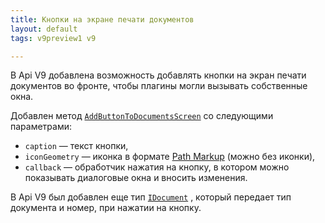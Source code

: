 ```yaml
---
title: Кнопки на экране печати документов 
layout: default
tags: v9preview1 v9

---
```


В Api V9 добавлена возможность добавлять кнопки на экран печати документов во фронте, чтобы плагины могли вызывать собственные окна. 

Добавлен метод [`AddButtonToDocumentsScreen`](https://iiko.github.io/front.api.sdk/v9/html/M_Resto_Front_Api_IOperationService_AddButtonToDocumentsScreen.htm) со следующими параметрами:

* `caption` — текст кнопки,
* `iconGeometry` — иконка в формате [Path Markup](https://docs.microsoft.com/en-us/dotnet/desktop/wpf/graphics-multimedia/path-markup-syntax?view=netframeworkdesktop-4.8) (можно без иконки),
* `callback` — обработчик нажатия на кнопку, в котором можно показывать диалоговые окна и вносить изменения.

В Api V9 был добавлен еще тип [`IDocument`](https://iiko.github.io/front.api.sdk/v9/html/Properties_T_Resto_Front_Api_Data_Documents_IDocument.htm) , который передает тип документа и номер, при нажатии на кнопку.
